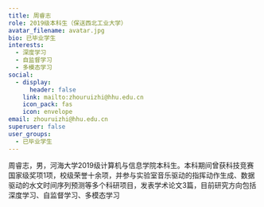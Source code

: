 ```yaml
---
title: 周睿志
role: 2019级本科生（保送西北工业大学）
avatar_filename: avatar.jpg
bio: 已毕业学生
interests:
  - 深度学习
  - 自监督学习
  - 多模态学习
social:
  - display:
      header: false
    link: mailto:zhouruizhi@hhu.edu.cn
    icon_pack: fas
    icon: envelope
email: zhouruizhi@hhu.edu.cn
superuser: false
user_groups:
  - 已毕业学生
---
```

周睿志，男，河海大学2019级计算机与信息学院本科生。本科期间曾获科技竞赛国家级奖项1项，校级荣誉十余项，并参与实验室音乐驱动的指挥动作生成、数据驱动的水文时间序列预测等多个科研项目，发表学术论文3篇，目前研究方向包括深度学习、自监督学习、多模态学习
